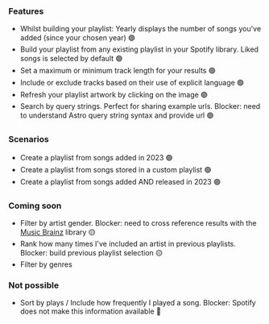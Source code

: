 ### Features

- Whilst building your playlist: Yearly displays the number of songs you've added (since your chosen year) 🟢
- Build your playlist from any existing playlist in your Spotify library. Liked songs is selected by default 🟢
- Set a maximum or minimum track length for your results 🟢
- Include or exclude tracks based on their use of explicit language 🟢
- Refresh your playlist artwork by clicking on the image 🟢
- Search by query strings. Perfect for sharing example urls. Blocker: need to understand Astro query string syntax and provide url 🟢

### Scenarios

- Create a playlist from songs added in 2023 🟢
- Create a playlist from songs stored in a custom playlist 🟢
- Create a playlist from songs added AND released in 2023 🟢

### Coming soon

- Filter by artist gender. Blocker: need to cross reference results with the [Music Brainz](https://musicbrainz.org/) library 🟡
- Rank how many times I've included an artist in previous playlists. Blocker: build previous playlist selection 🟡
- Filter by genres

### Not possible

- Sort by plays / Include how frequently I played a song. Blocker: Spotify does not make this information available 🔴

